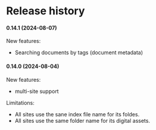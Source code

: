 # Release history

#### 0.14.1 (2024-08-07)

New features:
- Searching documents by tags (document metadata)

#### 0.14.0 (2024-08-04)
New features:
- multi-site support

Limitations:
- All sites use the sane index file name for its foldes.
- All sites use the same folder name for its digital assets.

